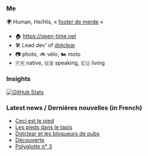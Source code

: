 ### Me

🌍 Human, He/His, « [footer de merde](https://open-time.net/post/2013/07/17/La-veritable-histoire-du-Footer-de-merde-) » 
* 🏠 https://open-time.net 
* 🛠️ Lead dev' of [dotclear](https://git.dotclear.org/dev/dotclear)
* 📷 photo, 🚲 vélo, 🏍️ moto 
* 🇫🇷 native, 🇬🇧 speaking, 🇪🇺 living

### Insights

[![GitHub Stats](https://github-readme-stats-sigma-five.vercel.app/api?username=franck-paul)](https://github.com/franck-paul)

### Latest news / Dernières nouvelles (in French)

<!-- BLOG-POST-LIST:START -->
- [Ceci est le pied](https://open-time.net/post/2024/03/24/Ceci-est-le-pied)
- [Les pieds dans le tapis](https://open-time.net/post/2024/03/23/Les-pieds-dans-le-tapis)
- [Dotclear et les bloqueurs de pubs](https://open-time.net/post/2024/03/22/Dotclear-et-les-bloqueurs-de-pubs)
- [Découverte](https://open-time.net/post/2024/03/21/Decouverte)
- [Polyglotte n° 3](https://open-time.net/post/2024/03/20/Polyglotte-n-3)
<!-- BLOG-POST-LIST:END -->
